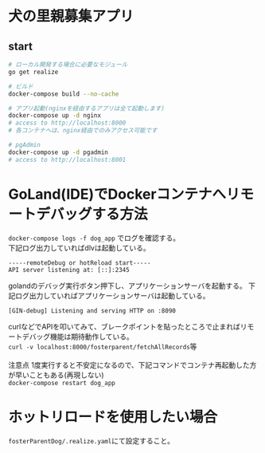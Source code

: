 # 犬の里親募集アプリ

## start
```sh
# ローカル開発する場合に必要なモジュール
go get realize

# ビルド
docker-compose build --no-cache

# アプリ起動(nginxを経由するアプリは全て起動します)
docker-compose up -d nginx
# access to http://localhost:8000
# 各コンテナへは、nginx経由でのみアクセス可能です

# pgAdmin
docker-compose up -d pgadmin
# access to http://localhost:8001
```

# GoLand(IDE)でDockerコンテナへリモートデバッグする方法
```docker-compose logs -f dog_app```
でログを確認する。<br>
下記ログ出力していればdlvは起動している。
```
-----remoteDebug or hotReload start-----
API server listening at: [::]:2345
```
golandのデバッグ実行ボタン押下し、アプリケーションサーバを起動する。
下記ログ出力していればアプリケーションサーバは起動している。

```
[GIN-debug] Listening and serving HTTP on :8090
```
curlなどでAPIを叩いてみて、ブレークポイントを貼ったところで止まればリモートデバッグ機能は期待動作している。<br>
`curl -v localhost:8000/fosterparent/fetchAllRecords`等<br>
<br>
注意点
1度実行すると不安定になるので、下記コマンドでコンテナ再起動した方が早いこともある(再現しない)<br>
`docker-compose restart dog_app`<br>

# ホットリロードを使用したい場合
`fosterParentDog/.realize.yaml`にて設定すること。<br>
